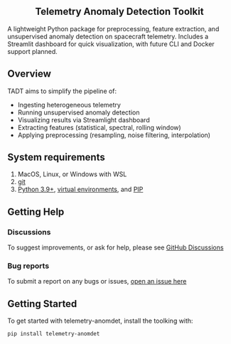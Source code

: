 <h2 align="center">Telemetry Anomaly Detection Toolkit</h2>

A lightweight Python package for preprocessing, feature extraction, and unsupervised anomaly detection on spacecraft telemetry. Includes a Streamlit dashboard for quick visualization, with future CLI and Docker support planned.

## Overview
TADT aims to simplify the pipeline of:

- Ingesting heterogeneous telemetry
- Running unsupervised anomaly detection
- Visualizing results via Streamlight dashboard
- Extracting features (statistical, spectral, rolling window)
- Applying preprocessing (resampling, noise filtering, interpolation)

## System requirements

1. MacOS, Linux, or Windows with WSL
2. [git](https://git-scm.com/)
3. [Python 3.9+](https://www.python.org/downloads/), [virtual environments](https://docs.python.org/3/library/venv.html), and [PIP](https://pypi.org/project/pip/)

## Getting Help

### Discussions
To suggest improvements, or ask for help, please see [GitHub Discussions](https://github.com/JulioAnzaldo/telemetry-anomdet/discussions)

### Bug reports
To submit a report on any bugs or issues, [open an issue here](https://github.com/JulioAnzaldo/telemetry-anomdet/issues)

## Getting Started

To get started with telemetry-anomdet, install the toolking with:
```
pip install telemetry-anomdet
```
